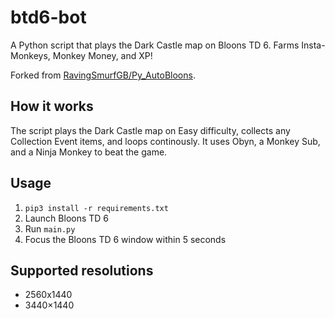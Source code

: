 # btd6-bot

A Python script that plays the Dark Castle map on Bloons TD 6. Farms Insta-Monkeys, Monkey Money, and XP!

Forked from [RavingSmurfGB/Py_AutoBloons](https://github.com/RavingSmurfGB/Py_AutoBloons).

## How it works

The script plays the Dark Castle map on Easy difficulty, collects any Collection Event items, and loops continously. It uses Obyn, a Monkey Sub, and a Ninja Monkey to beat the game.

## Usage

1. `pip3 install -r requirements.txt`
2. Launch Bloons TD 6
3. Run `main.py`
4. Focus the Bloons TD 6 window within 5 seconds

## Supported resolutions

- 2560x1440
- 3440×1440
